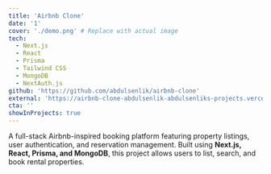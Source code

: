 ```yaml
---
title: 'Airbnb Clone'
date: '1'
cover: './demo.png' # Replace with actual image
tech:
  - Next.js
  - React
  - Prisma
  - Tailwind CSS
  - MongoDB
  - NextAuth.js
github: 'https://github.com/abdulsenlik/airbnb-clone'
external: 'https://airbnb-clone-abdulsenlik-abdulsenliks-projects.vercel.app' # Add live demo URL if available
cta: ''
showInProjects: true
---
```


A full-stack Airbnb-inspired booking platform featuring property listings, user authentication, and reservation management. Built using **Next.js, React, Prisma, and MongoDB**, this project allows users to list, search, and book rental properties.
